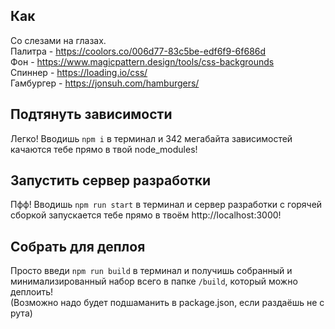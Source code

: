 ## Как
Со слезами на глазах.  
Палитра - https://coolors.co/006d77-83c5be-edf6f9-6f686d  
Фон - https://www.magicpattern.design/tools/css-backgrounds  
Спиннер - https://loading.io/css/  
Гамбургер - https://jonsuh.com/hamburgers/

## Подтянуть зависимости
Легко! Вводишь `npm i` в терминал и 342 мегабайта зависимостей качаются тебе прямо в твой node_modules!

## Запустить сервер разработки
Пфф! Вводишь `npm run start` в терминал и сервер разработки с горячей сборкой запускается тебе прямо в твоём http://localhost:3000!

## Собрать для деплоя
Просто введи `npm run build` в терминал и получишь собранный и минимализированный набор всего в папке `/build`, который можно деплоить!  
(Возможно надо будет подшаманить в package.json, если раздаёшь не с рута)